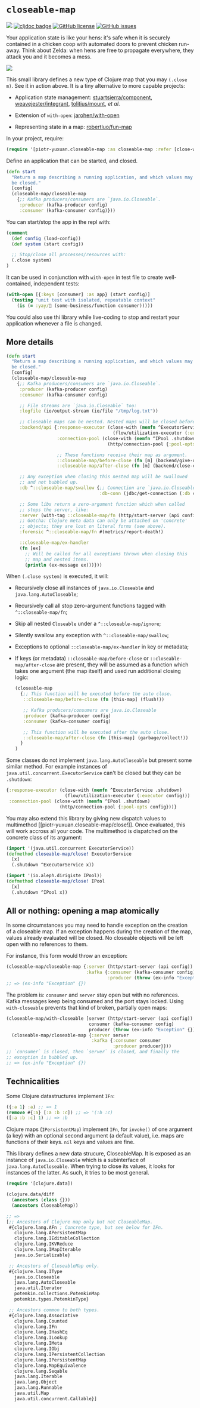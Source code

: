 # `closeable-map`

[![](https://img.shields.io/clojars/v/piotr-yuxuan/closeable-map.svg)](https://clojars.org/piotr-yuxuan/closeable-map)
[![cljdoc badge](https://cljdoc.org/badge/piotr-yuxuan/closeable-map)](https://cljdoc.org/d/piotr-yuxuan/closeable-map/CURRENT)
[![GitHub license](https://img.shields.io/github/license/piotr-yuxuan/closeable-map)](https://github.com/piotr-yuxuan/closeable-map/blob/main/LICENSE)
[![GitHub issues](https://img.shields.io/github/issues/piotr-yuxuan/closeable-map)](https://github.com/piotr-yuxuan/closeable-map/issues)

Your application state is like your hens: it's safe when it is
securely contained in a chicken coop with automated doors to prevent
chicken run-away. Think about Zelda: when hens are free to propagate
everywhere, they attack you and it becomes a mess.

![](./doc/automatische-huehnerklappe.jpg)

This small library defines a new type of Clojure map that you may
`(.close m)`. See it in action above. It is a tiny alternative to more
capable projects:

- Application state management:
  [stuartsierra/component](https://github.com/stuartsierra/component),
  [weavejester/integrant](weavejester/integrant),
  [tolitius/mount](https://github.com/tolitius/mount), _et al_.

- Extension of `with-open`:
  [jarohen/with-open](https://github.com/jarohen/with-open)

- Representing state in a map:
  [robertluo/fun-map](https://github.com/robertluo/fun-map)

In your project, require:

``` clojure
(require '[piotr-yuxuan.closeable-map :as closeable-map :refer [close-with with-tag]])
```

Define an application that can be started, and closed.

``` clojure
(defn start
  "Return a map describing a running application, and which values may
  be closed."
  [config]
  (closeable-map/closeable-map
    {;; Kafka producers/consumers are `java.io.Closeable`.
     :producer (kafka-producer config)
     :consumer (kafka-consumer config)}))
```

You can start/stop the app in the repl with:

``` clojure
(comment
  (def config (load-config))
  (def system (start config))

  ;; Stop/close all processes/resources with:
  (.close system)
)
```

It can be used in conjunction with `with-open` in test file to create
well-contained, independent tests:

``` clojure
(with-open [{:keys [consumer] :as app} (start config)]
  (testing "unit test with isolated, repeatable context"
    (is (= :yay/🚀 (some-business/function consumer)))))
```

You could also use thi library while live-coding to stop and restart
your application whenever a file is changed.

## More details

``` clojure
(defn start
  "Return a map describing a running application, and which values may
  be closed."
  [config]
  (closeable-map/closeable-map
    {;; Kafka producers/consumers are `java.io.Closeable`.
     :producer (kafka-producer config)
     :consumer (kafka-consumer config)

     ;; File streams are `java.io.Closeable` too:
     :logfile (io/output-stream (io/file "/tmp/log.txt"))

     ;; Closeable maps can be nested. Nested maps will be closed before the outer map. 
     :backend/api {:response-executor (close-with (memfn ^ExecutorService .shutdown)
                                        (flow/utilization-executor (:executor config)))
                   :connection-pool (close-with (memfn ^IPool .shutdown)
                                      (http/connection-pool {:pool-opts config}))

                   ;; These functions receive their map as argument.
                   ::closeable-map/before-close (fn [m] (backend/give-up-leadership config m))
                   ::closeable-map/after-close (fn [m] (backend/close-connection config m))}

     ;; Any exception when closing this nested map will be swallowed
     ;; and not bubbled up.
     :db ^::closeable-map/swallow {;; Connection are `java.io.Closeable`, too:
                                   :db-conn (jdbc/get-connection (:db config))}

     ;; Some libs return a zero-argument function which when called
     ;; stops the server, like:
     :server (with-tag ::closeable-map/fn (http/start-server (api config) (:server config)))
     ;; Gotcha: Clojure meta data can only be attached on 'concrete'
     ;; objects; they are lost on literal forms (see above).
     :forensic ^::closeable-map/fn #(metrics/report-death!)

     ::closeable-map/ex-handler
     (fn [ex]
       ;; Will be called for all exceptions thrown when closing this
       ;; map and nested items.
       (println (ex-message ex)))}))
```

When `(.close system)` is executed, it will:

  - Recursively close all instances of `java.io.Closeable` and
    `java.lang.AutoCloseable`;

  - Recursively call all stop zero-argument functions tagged with
    `^::closeable-map/fn`;

  - Skip all nested `Closeable` under a `^::closeable-map/ignore`;

  - Silently swallow any exception with `^::closeable-map/swallow`;

  - Exceptions to optional `::closeable-map/ex-handler` in key or
    metadata;

  - If keys (or metadata) `::closeable-map/before-close` or
    `::closeable-map/after-close` are present, they will be assumed as
    a function which takes one argument (the map itself) and used run
    additional closing logic:

    ``` clojure
    (closeable-map
      {;; This function will be executed before the auto close.
       ::closeable-map/before-close (fn [this-map] (flush!))

       ;; Kafka producers/consumers are java.io.Closeable
       :producer (kafka-producer config)
       :consumer (kafka-consumer config)

       ;; This function will be executed after the auto close.
       ::closeable-map/after-close (fn [this-map] (garbage/collect!))
      }
    )
    ```

Some classes do not implement `java.lang.AutoCloseable` but present
some similar method. For example instances of
`java.util.concurrent.ExecutorService` can't be closed but they can be
`.shutdown`:

``` clojure
{:response-executor (close-with (memfn ^ExecutorService .shutdown)
                      (flow/utilization-executor (:executor config)))
 :connection-pool (close-with (memfn ^IPool .shutdown)
                    (http/connection-pool {:pool-opts config}))}
```

You may also extend this library by giving new dispatch values to
multimethod [[piotr-yuxuan.closeable-map/close!]]. Once evaluated,
this will work accross all your code. The multimethod is dispatched on
the concrete class of its argument:

``` clojure
(import '(java.util.concurrent ExecutorService))
(defmethod closeable-map/close! ExecutorService
  [x]
  (.shutdown ^ExecutorService x))

(import '(io.aleph.dirigiste IPool))
(defmethod closeable-map/close! IPool
  [x]
  (.shutdown ^IPool x))
```

## All or nothing: opening a map atomically

In some circumstances you may need to handle exception on the creation
of a closeable map. If an exception happens during the creation of the
map, values already evaluated will be closed. No closeable objects
will be left open with no references to them.

For instance, this form would throw an exception:

``` clojure
(closeable-map/closeable-map {:server (http/start-server (api config))
                              :kafka {:consumer (kafka-consumer config)
                                      :producer (throw (ex-info "Exception" {}))}})
;; => (ex-info "Exception" {})
```

The problem is: `consumer` and `server` stay open but with no
references. Kafka messages keep being consumed and the port stays
locked. Using `with-closeable` prevents that kind of broken, partially
open maps:

``` clojure
(closeable-map/with-closeable [server (http/start-server (api config))
                               consumer (kafka-consumer config)
                               producer (throw (ex-info "Exception" {}))]
  (closeable-map/closeable-map {:server server
                                :kafka {:consumer consumer
                                        :producer producer}}))
;; `consumer` is closed, then `server` is closed, and finally the
;; exception is bubbled up.
;; => (ex-info "Exception" {})
```

## Technicalities

Some Clojure datastructures implement `IFn`:

``` clojure
({:a 1} :a) ;; => 1
(remove #{:a} [:a :b :c]) ;; => '(:b :c)
([:a :b :c] 1) ;; => :b
```

Clojure maps (`IPersistentMap`) implement `IFn`, for `invoke()` of one
argument (a key) with an optional second argument (a default value),
i.e. maps are functions of their keys. `nil` keys and values are fine.

This library defines a new data strucure, CloseableMap. It is exposed
as an instance of `java.io.Closeable` which is a subinterface of
`java.lang.AutoCloseable`. When trying to close its values, it looks
for instances of the latter. As such, it tries to be most general.

``` clojure
(require '[clojure.data])

(clojure.data/diff
  (ancestors (class {}))
  (ancestors CloseableMap))

;; =>
[;; Ancestors of Clojure map only but not CloseableMap.
 #{clojure.lang.AFn ; Concrete type, but see below for IFn.
   clojure.lang.APersistentMap
   clojure.lang.IEditableCollection
   clojure.lang.IKVReduce
   clojure.lang.IMapIterable
   java.io.Serializable}

 ;; Ancestors of CloseableMap only.
 #{clojure.lang.IType
   java.io.Closeable
   java.lang.AutoCloseable
   java.util.Iterator
   potemkin.collections.PotemkinMap
   potemkin.types.PotemkinType}

 ;; Ancestors common to both types.
 #{clojure.lang.Associative
   clojure.lang.Counted
   clojure.lang.IFn
   clojure.lang.IHashEq
   clojure.lang.ILookup
   clojure.lang.IMeta
   clojure.lang.IObj
   clojure.lang.IPersistentCollection
   clojure.lang.IPersistentMap
   clojure.lang.MapEquivalence
   clojure.lang.Seqable
   java.lang.Iterable
   java.lang.Object
   java.lang.Runnable
   java.util.Map
   java.util.concurrent.Callable}]
```
